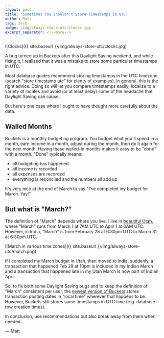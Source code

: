 ```yaml
---
layout: post
title: "Sometimes You Shouldn't Store Timestamps in UTC"
author: Matt
tags: tech
image: /img/always-store-utc/clocks.jpg
excerpt_separator: <!--more-->
---
```


![Clocks]({{ site.baseurl }}/img/always-store-utc/clocks.jpg)

A bug turned up in Buckets after this Daylight Saving weekend, and while fixing it, I realized that it was a mistake to store some particular timestamps in UTC.

Most database guides recommend storing timestamps in the UTC timezone (search "store timestamp utc" for plenty of examples).  In general, this is the right advice.  Doing so will let you compare timestamps easily, localize to a variety of locales and avoid (or at least delay) some of the headache that Daylight Saving can cause.

But here's one case where I ought to have thought more carefully about the data.

<!--more-->

## Walled Months

Buckets is a monthly budgeting program.  You budget what you'll spend in a month, earn income in a month, adjust during the month, then do it again for the next month.  Having these walled-in months makes it easy to be "done" with a month.  "Done" typically means:

- all budgeting has happened
- all income is recorded
- all expenses are recorded
- everything is reconciled and the numbers all add up

It's very nice at the end of March to say "I've completed my budget for March.  Yay!"

## But what is "March?"

The definition of "March" depends where you live.  I live in [beautiful Utah](https://duckduckgo.com/?q=pictures+of+utah&t=hf&ia=images&iax=images), where "March" runs from March 1 at 7AM UTC to April 1 at 6AM UTC.  However, in India, "March" is from February 28 at 6:30pm UTC to March 31 at 6:30pm UTC.

![March in various time zones]({{ site.baseurl }}/img/always-store-utc/march.png)

If I completed my March budget in Utah, then moved to India, suddenly, a transaction that happened Feb 28 at 10pm is included in my Indian March and a transaction that happened late in my Utah March is now part of Indian April.

So, to fix both some Daylight Saving bugs and to keep the definition of "March" consistent per user, the [newest version of Buckets](https://www.budgetwithbuckets.com/) stores transaction posting dates in "local time" wherever that happens to be.  However, Buckets still stores some timestamps in UTC time (e.g. database row creation times).

In conclusion, use recommendations but also break away from them when needed.

&mdash; Matt
